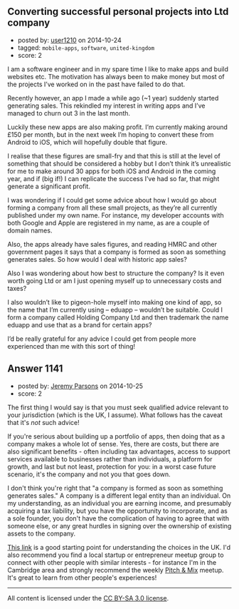 ## Converting successful personal projects into Ltd company

- posted by: [user1210](https://stackexchange.com/users/5228189/user1210) on 2014-10-24
- tagged: `mobile-apps`, `software`, `united-kingdom`
- score: 2

I am a software engineer and in my spare time I like to make apps and build websites etc. The motivation has always been to make money but most of the projects I’ve worked on in the past have failed to do that.

Recently however, an app I made a while ago (~1 year) suddenly started generating sales. This rekindled my interest in writing apps and I’ve managed to churn out 3 in the last month.

Luckily these new apps are also making profit. I’m currently making around £150 per month, but in the next week I’m hoping to convert these from Android to iOS, which will hopefully double that figure.

I realise that these figures are small-fry and that this is still at the level of something that should be considered a hobby but I don’t think it’s unrealistic for me to make around 30 apps for both iOS and Android in the coming year, and if (big if!) I can replicate the success I’ve had so far, that might generate a significant profit.

I was wondering if I could get some advice about how I would go about forming a company from all these small projects, as they’re all currently published under my own name. For instance, my developer accounts with both Google and Apple are registered in my name, as are a couple of domain names.

Also, the apps already have sales figures, and reading HMRC and other government pages it says that a company is formed as soon as something generates sales. So how would I deal with historic app sales?

Also I was wondering about how best to structure the company? Is it even worth going Ltd or am I just opening myself up to unnecessary costs and taxes?

I also wouldn’t like to pigeon-hole myself into making one kind of app, so the name that I’m currently using – eduapp – wouldn’t be suitable. Could I form a company called Holding Company Ltd and then trademark the name eduapp and use that as a brand for certain apps?

I’d be really grateful for any advice I could get from people more experienced than me with this sort of thing!


## Answer 1141

- posted by: [Jeremy Parsons](https://stackexchange.com/users/497810/jeremy-parsons) on 2014-10-25
- score: 2

<p>The first thing I would say is that you must seek qualified advice relevant to your jurisdiction (which is the UK, I assume). What follows has the caveat that it's <em>not</em> such advice!</p>

<p>If you're serious about building up a portfolio of apps, then doing that as a company makes a whole lot of sense. Yes, there are costs, but there are also significant benefits - often including tax advantages, access to support services available to businesses rather than individuals, a platform for growth, and last but not least, protection for you: in a worst case future scenario, it's the company and not you that goes down.</p>

<p>I don't think you're right that "a company is formed as soon as something generates sales." A company is a different legal entity than an individual. On my understanding, as an individual you are earning income, and presumably acquiring a tax liability, but you have the opportunity to incorporate, and as a sole founder, you don't have the complication of having to agree that with someone else, or any great hurdles in signing over the ownership of existing assets to the company.</p>

<p><a href="https://www.gov.uk/business-legal-structures" rel="nofollow">This link</a> is a good starting point for understanding the choices in the UK. I'd also recommend you find a local startup or entrepreneur meetup group to connect with other people with similar interests - for instance I'm in the Cambridge area and strongly recommend the weekly <a href="http://www.meetup.com/CamPitchMix/" rel="nofollow">Pitch &amp; Mix</a> meetup. It's great to learn from other people's experiences!</p>




---

All content is licensed under the [CC BY-SA 3.0 license](https://creativecommons.org/licenses/by-sa/3.0/).
